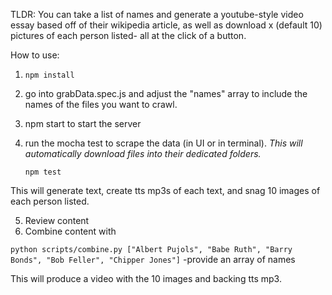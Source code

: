TLDR: You can take a list of names and generate a youtube-style video essay based off of their wikipedia 
article, as well as download x (default 10) pictures of each person listed- all at the click of a button.

How to use:
1. ```npm install```
2. go into grabData.spec.js and adjust the "names" array to include the names of the files you want to crawl.
3. npm start to start the server
4. run the mocha test to scrape the data (in UI or in terminal). *This will automatically download files into their dedicated folders.*

    ```npm test```

This will generate text, create tts mp3s of each text, and snag 10 images of each person listed.

5. Review content
6. Combine content with

``` python scripts/combine.py ["Albert Pujols", "Babe Ruth", "Barry Bonds", "Bob Feller", "Chipper Jones"] ``` -provide an array of names

This will produce a video with the 10 images and backing tts mp3.
